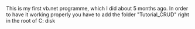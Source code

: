 This is my first vb.net programme, which I did about 5 months ago.
In order to have it working properly you have to add the folder "Tutorial_CRUD" right in the root of C: disk
